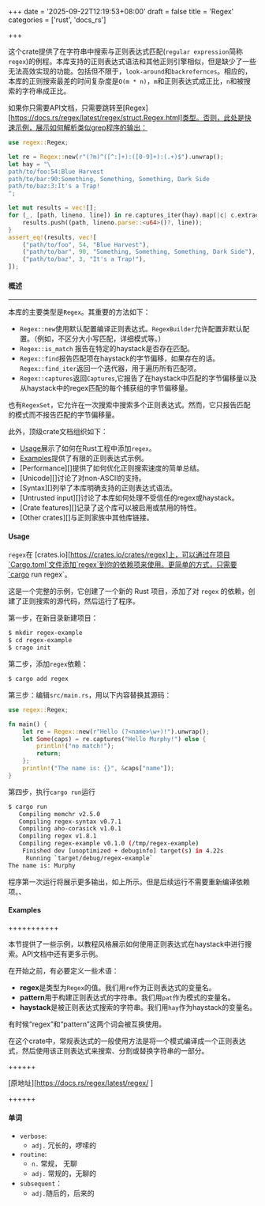 +++
date = '2025-09-22T12:19:53+08:00'
draft = false
title = 'Regex'
categories = ['rust', 'docs_rs']

+++

这个crate提供了在字符串中搜索与正则表达式匹配(`regular expression`简称`regex`)的例程。本库支持的正则表达式语法和其他正则引擎相似，但是缺少了一些无法高效实现的功能。包括但不限于，`look-around`和`backrefernces`。相应的，本库的正则搜索最差的时间复杂度是`O(m * n)`，`m`和正则表达式成正比，`n`和被搜索的字符串成正比。

如果你只需要API文档，只需要跳转至[Regex][https://docs.rs/regex/latest/regex/struct.Regex.html]类型。否则，此处是快速示例，展示如何解析类似grep程序的输出：

```rust
use regex::Regex;

let re = Regex::new(r"(?m)^([^:]+):([0-9]+):(.+)$").unwrap();
let hay = "\
path/to/foo:54:Blue Harvest
path/to/bar:90:Something, Something, Something, Dark Side
path/to/baz:3:It's a Trap!
";

let mut results = vec![];
for (_, [path, lineno, line]) in re.captures_iter(hay).map(|c| c.extract()) {
    results.push((path, lineno.parse::<u64>()?, line));
}
assert_eq!(results, vec![
    ("path/to/foo", 54, "Blue Harvest"),
    ("path/to/bar", 90, "Something, Something, Something, Dark Side"),
    ("path/to/baz", 3, "It's a Trap!"),
]);
```

#### 概述

----------------

本库的主要类型是`Regex`。其重要的方法如下：

* `Regex::new`使用默认配置编译正则表达式。`RegexBuilder`允许配置非默认配置。（例如，不区分大小写匹配，详细模式等。）
* `Regex::is_match` 报告在特定的haystack是否存在匹配。
* `Regex::find`报告匹配项在haystack的字节偏移，如果存在的话。`Regex::find_iter`返回一个迭代器，用于遍历所有匹配项。
* `Regex::captures`返回`Captures`,它报告了在haystack中匹配的字节偏移量以及从haystack中的regex匹配的每个捕获组的字节偏移量。

也有`RegexSet`，它允许在一次搜索中搜索多个正则表达式。然而，它只报告匹配的模式而不报告匹配的字节偏移量。

此外，顶级crate文档组织如下：

* [Usage](#Usage)展示了如何在Rust工程中添加`regex`。
* [Examples](#Examples)提供了有限的正则表达式示例。
* [Performance][]提供了如何优化正则搜索速度的简单总结。
* [Unicode][]讨论了对non-ASCII的支持。
* [Syntax][]列举了本库明确支持的正则表达式语法。
* [Untrusted input][]讨论了本库如何处理不受信任的regex或haystack。
* [Crate features][]记录了这个库可以被启用或禁用的特性。
* [Other crates][]与正则家族中其他库链接。



#### Usage

`regex`在 [crates.io][https://crates.io/crates/regex]上，可以通过在项目`Cargo.toml`文件添加`regex`到你的依赖项来使用。更简单的方式，只需要`cargo run regex`。

这是一个完整的示例，它创建了一个新的 Rust 项目，添加了对 `regex` 的依赖，创建了正则搜索的源代码，然后运行了程序。

第一步，在新目录新建项目：

```bash
$ mkdir regex-example
$ cd regex-example
$ crago init
```

第二步，添加`regex`依赖：

```bash
$ cargo add regex
```

第三步：编辑`src/main.rs`，用以下内容替换其源码：

```rust
use regex::Regex;

fn main() {
    let re = Regex::new(r"Hello (?<name>\w+)!").unwrap();
    let Some(caps) = re.captures("Hello Murphy!") else {
        println!("no match!");
        return;
    };
    println!("The name is: {}", &caps["name"]);
}
```

第四步，执行`cargo run`运行

```bash
$ cargo run
   Compiling memchr v2.5.0
   Compiling regex-syntax v0.7.1
   Compiling aho-corasick v1.0.1
   Compiling regex v1.8.1
   Compiling regex-example v0.1.0 (/tmp/regex-example)
    Finished dev [unoptimized + debuginfo] target(s) in 4.22s
     Running `target/debug/regex-example`
The name is: Murphy
```

程序第一次运行将展示更多输出，如上所示。但是后续运行不需要重新编译依赖项。、

#### Examples

+++++++++++

本节提供了一些示例，以教程风格展示如何使用正则表达式在haystack中进行搜索。API文档中还有更多示例。

在开始之前，有必要定义一些术语：

* **regex**是类型为`Regex`的值。我们用`re`作为正则表达式的变量名。
* **pattern**用于构建正则表达式的字符串。我们用`pat`作为模式的变量名。
* **haystack**是被正则表达式搜索的字符串。我们用`hay`作为haystack的变量名。

有时候“regex”和“pattern”这两个词会被互换使用。

在这个crate中，常规表达式的一般使用方法是将一个模式编译成一个正则表达式，然后使用该正则表达式来搜索、分割或替换字符串的一部分。

++++++

[原地址][https://docs.rs/regex/latest/regex/ ]

++++++

#### 单词

- `verbose`:
  -  `adj.` 冗长的，啰嗦的
- `routine`: 
  - `n.` 常规， 无聊
  - `adj.` 常规的，无聊的
- `subsequent`：
  - `adj.`随后的，后来的
